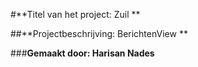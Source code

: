 
#**Titel van het project: Zuil **

##**Projectbeschrijving: BerichtenView **

###**Gemaakt door: Harisan Nades**
